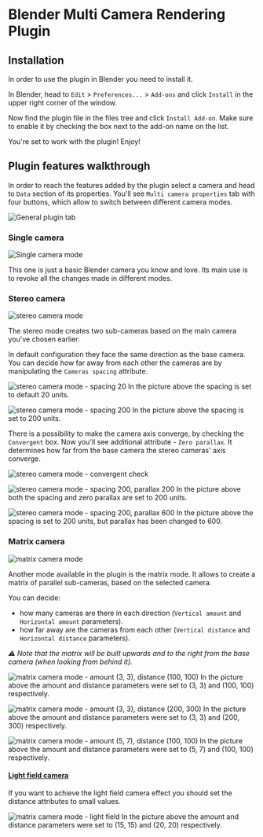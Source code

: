 # Blender Multi Camera Rendering Plugin

## Installation

In order to use the plugin in Blender you need to install it.

In Blender, head to `Edit` > `Preferences...` > `Add-ons` and click `Install` in the upper right corner of the window.

Now find the plugin file in the files tree and click `Install Add-on`.
Make sure to enable it by checking the box next to the add-on name on the list.

You're set to work with the plugin! Enjoy!


## Plugin features walkthrough

In order to reach the features added by the plugin select a camera and head to `Data` section of its properties.
You'll see `Multi camera properties` tab with four buttons, which allow to switch between different camera modes.

![General plugin tab](./docs/images/plugin-tab.png)


### Single camera

![Single camera mode](./docs/images/modes/single/single-mode.png)

This one is just a basic Blender camera you know and love.
Its main use is to revoke all the changes made in different modes.


### Stereo camera

![stereo camera mode](./docs/images/modes/stereo/stereo-mode.png)

The stereo mode creates two sub-cameras based on the main camera you've chosen earlier.

In default configuration they face the same direction as the base camera.
You can decide how far away from each other the cameras are by manipulating the `Cameras spacing` attribute.

![stereo camera mode - spacing 20](./docs/images/modes/stereo/stereo-spacing-20.png)
In the picture above the spacing is set to default 20 units.


![stereo camera mode  - spacing 200](./docs/images/modes/stereo/stereo-spacing-200.png)
In the picture above the spacing is set to 200 units.


There is a possibility to make the camera axis converge, by checking the `Convergent` box.
Now you'll see additional attribute - `Zero parallax`.
It determines how far from the base camera the stereo cameras' axis converge.

![stereo camera mode - convergent check](./docs/images/modes/stereo/stereo-convergent-mode.png)

![stereo camera mode - spacing 200, parallax 200](./docs/images/modes/stereo/stereo-convergent-parallax-200.png)
In the picture above both the spacing and zero parallax are set to 200 units.


![stereo camera mode - spacing 200, parallax 600](./docs/images/modes/stereo/stereo-convergent-parallax-600.png)
In the picture above the spacing is set to 200 units, but parallax has been changed to 600.


### Matrix camera
![matrix camera mode](./docs/images/modes/matrix/matrix-mode.png)

Another mode available in the plugin is the matrix mode.
It allows to create a matrix of parallel sub-cameras, based on the selected camera.

You can decide:
* how many cameras are there in each direction (`Vertical amount` and `Horizontal amount` parameters).
* how far away are the cameras from each other (`Vertical distance` and `Horizontal distance` parameters).

_⚠️ Note that the matrix will be built upwards and to the right from the base camera (when looking from behind it)._

![matrix camera mode - amount (3, 3), distance (100, 100)](./docs/images/modes/matrix/matrix-3-3-100-100.png)
In the picture above the amount and distance parameters were set to (3, 3) and (100, 100) respectively.

![matrix camera mode - amount (3, 3), distance (200, 300)](./docs/images/modes/matrix/matrix-3-3-200-300.png)
In the picture above the amount and distance parameters were set to (3, 3) and (200, 300) respectively.

![matrix camera mode - amount (5, 7), distance (100, 100)](./docs/images/modes/matrix/matrix-5-7-100-100.png)
In the picture above the amount and distance parameters were set to (5, 7) and (100, 100) respectively.


#### [Light field camera](https://en.wikipedia.org/wiki/Light_field_camera)

If you want to achieve the light field camera effect you should set the distance attributes to small values.

![matrix camera mode - light field](./docs/images/modes/matrix/matrix-15-15-20-20.png)
In the picture above the amount and distance parameters were set to (15, 15) and (20, 20) respectively.

